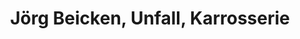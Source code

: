 ---
title: "Jörg Beicken, Unfall, Karrosserie"
url: /hueckeswagen/joerg-beicken-unfall-karrosserie/
shop: Autowerkstatt
---